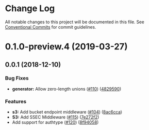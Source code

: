 # Change Log

All notable changes to this project will be documented in this file.
See [Conventional Commits](https://conventionalcommits.org) for commit guidelines.

# 0.1.0-preview.4 (2019-03-27)



## 0.0.1 (2018-12-10)


### Bug Fixes

* **generator:** Allow zero-length unions ([#110](https://github.com/AllanFly120/aws-sdk-js-v3/issues/110)) ([4829590](https://github.com/AllanFly120/aws-sdk-js-v3/commit/4829590))


### Features

* **s3:** Add bucket endpoint middleware ([#104](https://github.com/AllanFly120/aws-sdk-js-v3/issues/104)) ([8ac6cca](https://github.com/AllanFly120/aws-sdk-js-v3/commit/8ac6cca))
* **S3:** Add SSEC Middleware ([#115](https://github.com/AllanFly120/aws-sdk-js-v3/issues/115)) ([7e272f2](https://github.com/AllanFly120/aws-sdk-js-v3/commit/7e272f2))
* Add support for authtype ([#120](https://github.com/AllanFly120/aws-sdk-js-v3/issues/120)) ([8f94058](https://github.com/AllanFly120/aws-sdk-js-v3/commit/8f94058))
